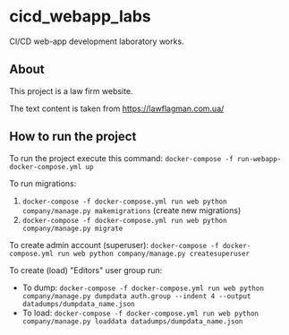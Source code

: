 # cicd_webapp_labs
CI/CD web-app development laboratory works.

## About
This project is a law firm website.

The text content is taken from https://lawflagman.com.ua/

## How to run the project
To run the project execute this command:
`docker-compose -f run-webapp-docker-compose.yml up`

To run migrations:
1. `docker-compose -f docker-compose.yml run web python company/manage.py makemigrations` (сreate new migrations)
2. `docker-compose -f docker-compose.yml run web python company/manage.py migrate`

To create admin account (superuser):
`docker-compose -f docker-compose.yml run web python company/manage.py createsuperuser`

To create (load) "Editors" user group run:
- To dump: `docker-compose -f docker-compose.yml run web python company/manage.py dumpdata auth.group --indent 4 --output datadumps/dumpdata_name.json`
- To load: `docker-compose -f docker-compose.yml run web python company/manage.py loaddata datadumps/dumpdata_name.json`
